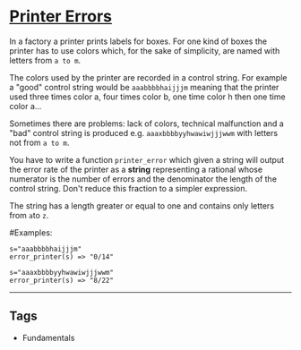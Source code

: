 # [Printer Errors](https://www.codewars.com/kata/56541980fa08ab47a0000040)

In a factory a printer prints labels for boxes. For one kind of boxes
the printer has to use colors which, for the sake of simplicity,
are named with letters from `a to m`.

The colors used by the printer are
recorded in a control string. For example a "good" control string would be
`aaabbbbhaijjjm` meaning that the printer used three times color a, four times
color b, one time color h then one time color a...

Sometimes there are problems: lack of colors, technical malfunction and a "bad"
control string is produced e.g. `aaaxbbbbyyhwawiwjjjwwm` with letters not from `a to m`.

You have to write a function `printer_error` which given a string will output
the error rate of the printer as a **string** representing a rational whose numerator
is the number of errors and the denominator the length of the control string.
Don't reduce this fraction to a simpler expression.

The string has a length greater or equal to one and contains only letters
from `a`to `z`.

#Examples:

```
s="aaabbbbhaijjjm"
error_printer(s) => "0/14"

s="aaaxbbbbyyhwawiwjjjwwm"
error_printer(s) => "8/22"

```

---

## Tags

- Fundamentals

